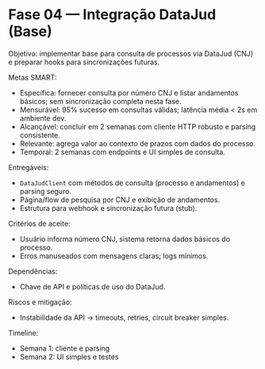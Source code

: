# Fase 04 — Integração DataJud (Base)

Objetivo: implementar base para consulta de processos via DataJud (CNJ) e preparar hooks para sincronizações futuras.

Metas SMART:
- Específica: fornecer consulta por número CNJ e listar andamentos básicos; sem sincronização completa nesta fase.
- Mensurável: 95% sucesso em consultas válidas; latência média < 2s em ambiente dev.
- Alcançável: concluir em 2 semanas com cliente HTTP robusto e parsing consistente.
- Relevante: agrega valor ao contexto de prazos com dados do processo.
- Temporal: 2 semanas com endpoints e UI simples de consulta.

Entregáveis:
- `DataJudClient` com métodos de consulta (processo e andamentos) e parsing seguro.
- Página/flow de pesquisa por CNJ e exibição de andamentos.
- Estrutura para webhook e sincronização futura (stub).

Critérios de aceite:
- Usuário informa número CNJ, sistema retorna dados básicos do processo.
- Erros manuseados com mensagens claras; logs mínimos.

Dependências:
- Chave de API e políticas de uso do DataJud.

Riscos e mitigação:
- Instabilidade da API → timeouts, retries, circuit breaker simples.

Timeline:
- Semana 1: cliente e parsing
- Semana 2: UI simples e testes